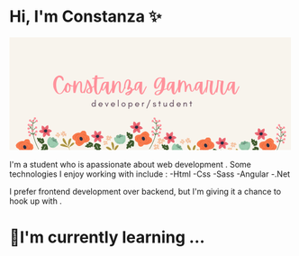 # Hi, I'm Constanza ✨


<!--
**constanzagamarra/constanzagamarra** is a ✨ _special_ ✨ repository because its `README.md` (this file) appears on your GitHub profile.

Here are some ideas to get you started:

- 🔭 I’m currently working on ...
- 🌱 I’m currently learning ...
- 👯 I’m looking to collaborate on ...
- 🤔 I’m looking for help with ...
- 💬 Ask me about ...
- 📫 How to reach me: ...
- 😄 Pronouns: ...
- ⚡ Fun fact: ...
-->

<img src="https://raw.githubusercontent.com/constanzagamarra/constanzagamarra/master/banner.png" >

I'm a student who is apassionate about web development . Some technologies I enjoy working with include :
-Html 
-Css
-Sass
-Angular 
-.Net


I prefer frontend development over backend, but I'm giving it a chance to hook up with .

# 🌱I'm currently learning ...

